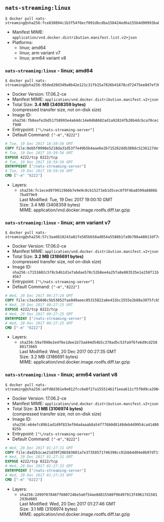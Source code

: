 ## `nats-streaming:linux`

```console
$ docker pull nats-streaming@sha256:fce830894c1b3f54f6ecf091dbcdba158424ed6a155b4d90993ba0876d540847
```

-	Manifest MIME: `application/vnd.docker.distribution.manifest.list.v2+json`
-	Platforms:
	-	linux; amd64
	-	linux; arm variant v7
	-	linux; arm64 variant v8

### `nats-streaming:linux` - linux; amd64

```console
$ docker pull nats-streaming@sha256:05ded20d349a0b42e121c31fb15a7826b41678cd72475ee8d7ef30e90dcdc282
```

-	Docker Version: 17.06.2-ce
-	Manifest MIME: `application/vnd.docker.distribution.manifest.v2+json`
-	Total Size: **3.4 MB (3408359 bytes)**  
	(compressed transfer size, not on-disk size)
-	Image ID: `sha256:fb8eafe26d51758993e4a64dc14e04b8682ad1a92824fb20b4dcbca70cecf9d0`
-	Entrypoint: `["\/nats-streaming-server"]`
-	Default Command: `["-m","8222"]`

```dockerfile
# Tue, 19 Dec 2017 18:59:56 GMT
COPY file:0eb5f0998e5218da31d53f7e49b5b4aae6e2b715282ddb388dc5236127def4df in /nats-streaming-server 
# Tue, 19 Dec 2017 18:59:56 GMT
EXPOSE 4222/tcp 8222/tcp
# Tue, 19 Dec 2017 18:59:56 GMT
ENTRYPOINT ["/nats-streaming-server"]
# Tue, 19 Dec 2017 18:59:56 GMT
CMD ["-m" "8222"]
```

-	Layers:
	-	`sha256:fc1eced9799119b6b7e9e9c0cb15273eb1d5cec6f9f4ba8599a8886b7ba979e9`  
		Last Modified: Tue, 19 Dec 2017 19:00:10 GMT  
		Size: 3.4 MB (3408359 bytes)  
		MIME: application/vnd.docker.image.rootfs.diff.tar.gzip

### `nats-streaming:linux` - linux; arm variant v7

```console
$ docker pull nats-streaming@sha256:57c3aa6818243a81fe585bb58ad054a5588b1fa9b708a48013df7c515b1249c7
```

-	Docker Version: 17.06.0-ce
-	Manifest MIME: `application/vnd.docker.distribution.manifest.v2+json`
-	Total Size: **3.2 MB (3186691 bytes)**  
	(compressed transfer size, not on-disk size)
-	Image ID: `sha256:c7151602c5f8cb4b1d1e7abdae578c52b8ee4a25fa8e883535e1e258f11b45b7`
-	Entrypoint: `["\/nats-streaming-server"]`
-	Default Command: `["-m","8222"]`

```dockerfile
# Wed, 20 Dec 2017 00:27:24 GMT
COPY file:c3ac650d6c5b53052faa9d9aeec05315822a8e432bc2555e2b88a3075fcb58cb in /nats-streaming-server 
# Wed, 20 Dec 2017 00:27:25 GMT
EXPOSE 4222/tcp 8222/tcp
# Wed, 20 Dec 2017 00:27:25 GMT
ENTRYPOINT ["/nats-streaming-server"]
# Wed, 20 Dec 2017 00:27:25 GMT
CMD ["-m" "8222"]
```

-	Layers:
	-	`sha256:59a7098e2e4f6e1dee1b73ad44d54b5c378ad5c53fa9f6fe6d9cd25880173665`  
		Last Modified: Wed, 20 Dec 2017 00:27:35 GMT  
		Size: 3.2 MB (3186691 bytes)  
		MIME: application/vnd.docker.image.rootfs.diff.tar.gzip

### `nats-streaming:linux` - linux; arm64 variant v8

```console
$ docker pull nats-streaming@sha256:adfd8d361e9e012fcc6e8f27a15551461f1eea611cf5f0d9ca29846284f45666
```

-	Docker Version: 17.06.2-ce
-	Manifest MIME: `application/vnd.docker.distribution.manifest.v2+json`
-	Total Size: **3.1 MB (3106974 bytes)**  
	(compressed transfer size, not on-disk size)
-	Image ID: `sha256:e64efc89b1ad1d9f833ef04a4aaab8a54f776b0d8148deb4d9954ca41480025b`
-	Entrypoint: `["\/nats-streaming-server"]`
-	Default Command: `["-m","8222"]`

```dockerfile
# Wed, 20 Dec 2017 01:27:31 GMT
COPY file:dad2b1cae21d39f28b583601a7e37358571746398cc01bb64d04e0b97df1fdb4 in /nats-streaming-server 
# Wed, 20 Dec 2017 01:27:31 GMT
EXPOSE 4222/tcp 8222/tcp
# Wed, 20 Dec 2017 01:27:32 GMT
ENTRYPOINT ["/nats-streaming-server"]
# Wed, 20 Dec 2017 01:27:33 GMT
CMD ["-m" "8222"]
```

-	Layers:
	-	`sha256:2d99707846ff6807246e5a6f54ae8d815580f96497913f49617d1501293bd885`  
		Last Modified: Wed, 20 Dec 2017 01:27:46 GMT  
		Size: 3.1 MB (3106974 bytes)  
		MIME: application/vnd.docker.image.rootfs.diff.tar.gzip
